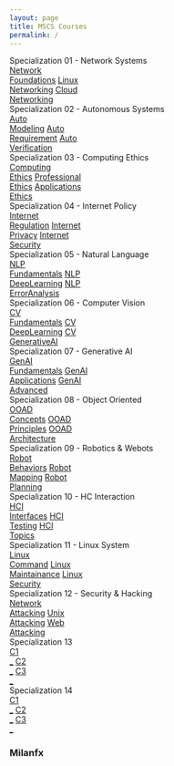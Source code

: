 ```yaml
---
layout: page
title: MSCS Courses
permalink: /
---
```


<div class="block" style="grid-template-columns: 1fr 1fr;">
  <div class="btn text">
    <div class="btn name">Specialization 01 - Network Systems</div>
    <div class="row" style="grid-template-columns: 1fr 1fr 1fr;">
      <a href="/02-MSCS/MSCS01/" class="btn box1">Network<br>Foundations</a>
      <a href="/02-MSCS/MSCS02/" class="btn box2">Linux<br>Networking</a>
      <a href="/02-MSCS/MSCS03/" class="btn box3">Cloud<br>Networking</a>
    </div>
  </div>
  <div class="btn text">
    <div class="btn name">Specialization 02 - Autonomous Systems</div>
    <div class="row" style="grid-template-columns: 1fr 1fr 1fr;">
      <a href="/02-MSCS/MSCS04/" class="btn box1">Auto<br>Modeling</a>
      <a href="/02-MSCS/MSCS05/" class="btn box2">Auto<br>Requirement</a>
      <a href="/02-MSCS/MSCS06/" class="btn box3">Auto<br>Verification</a>
    </div>
  </div>
</div>

<div class="block" style="grid-template-columns: 1fr 1fr;">
  <div class="btn text">
    <div class="btn name">Specialization 03 - Computing Ethics</div>
    <div class="row" style="grid-template-columns: 1fr 1fr 1fr;">
      <a href="/02-MSCS/MSCS07/" class="btn box1">Computing<br>Ethics</a>
      <a href="/02-MSCS/MSCS08/" class="btn box2">Professional<br>Ethics</a>
      <a href="/02-MSCS/MSCS09/" class="btn box3">Applications<br>Ethics</a>
    </div>
  </div>
  <div class="btn text">
    <div class="btn name">Specialization 04 - Internet Policy</div>
    <div class="row" style="grid-template-columns: 1fr 1fr 1fr;">
      <a href="/02-MSCS/MSCS10/" class="btn box1">Internet<br>Regulation</a>
      <a href="/02-MSCS/MSCS11/" class="btn box2">Internet<br>Privacy</a>
      <a href="/02-MSCS/MSCS12/" class="btn box3">Internet<br>Security</a>
    </div>
  </div>
</div>

<div class="block" style="grid-template-columns: 1fr 1fr;">
  <div class="btn text">
    <div class="btn name">Specialization 05 - Natural Language</div>
    <div class="row" style="grid-template-columns: 1fr 1fr 1fr;">
      <a href="/02-MSCS/MSCS13/" class="btn box1">NLP<br>Fundamentals</a>
      <a href="/02-MSCS/MSCS14/" class="btn box2">NLP<br>DeepLearning</a>
      <a href="/02-MSCS/MSCS15/" class="btn box3">NLP<br>ErrorAnalysis</a>
    </div>
  </div>
  <div class="btn text">
    <div class="btn name">Specialization 06 - Computer Vision</div>
    <div class="row" style="grid-template-columns: 1fr 1fr 1fr;">
      <a href="/02-MSCS/MSCS16/" class="btn box1">CV<br>Fundamentals</a>
      <a href="/02-MSCS/MSCS17/" class="btn box2">CV<br>DeepLearning</a>
      <a href="/02-MSCS/MSCS18/" class="btn box3">CV<br>GenerativeAI</a>
    </div>
  </div>
</div>

<div class="block" style="grid-template-columns: 1fr 1fr;">
  <div class="btn text">
    <div class="btn name">Specialization 07 - Generative AI</div>
    <div class="row" style="grid-template-columns: 1fr 1fr 1fr;">
      <a href="/02-MSCS/MSCS19/" class="btn box1">GenAI<br>Fundamentals</a>
      <a href="/02-MSCS/MSCS20/" class="btn box2">GenAI<br>Applications</a>
      <a href="/02-MSCS/MSCS21/" class="btn box3">GenAI<br>Advanced</a>
    </div>
  </div>
  <div class="btn text">
    <div class="btn name">Specialization 08 - Object Oriented</div>
    <div class="row" style="grid-template-columns: 1fr 1fr 1fr;">
      <a href="/02-MSCS/MSCS22/" class="btn box1">OOAD<br>Concepts</a>
      <a href="/02-MSCS/MSCS23/" class="btn box2">OOAD<br>Principles</a>
      <a href="/02-MSCS/MSCS24/" class="btn box3">OOAD<br>Architecture</a>
    </div>
  </div>
</div>

<div class="block" style="grid-template-columns: 1fr 1fr;">
  <div class="btn text">
    <div class="btn name">Specialization 09 - Robotics & Webots</div>
    <div class="row" style="grid-template-columns: 1fr 1fr 1fr;">
      <a href="/02-MSCS/MSCS25/" class="btn box1">Robot<br>Behaviors</a>
      <a href="/02-MSCS/MSCS26/" class="btn box2">Robot<br>Mapping</a>
      <a href="/02-MSCS/MSCS27/" class="btn box3">Robot<br>Planning</a>
    </div>
  </div>
  <div class="btn text">
    <div class="btn name">Specialization 10 - HC Interaction</div>
    <div class="row" style="grid-template-columns: 1fr 1fr 1fr;">
      <a href="/02-MSCS/MSCS28/" class="btn box1">HCI<br>Interfaces</a>
      <a href="/02-MSCS/MSCS29/" class="btn box2">HCI<br>Testing</a>
      <a href="/02-MSCS/MSCS30/" class="btn box3">HCI<br>Topics</a>
    </div>
  </div>
</div>

<div class="block" style="grid-template-columns: 1fr 1fr;">
  <div class="btn text">
    <div class="btn name">Specialization 11 - Linux System</div>
    <div class="row" style="grid-template-columns: 1fr 1fr 1fr;">
      <a href="/02-MSCS/MSCS31/" class="btn box1">Linux<br>Command</a>
      <a href="/02-MSCS/MSCS32/" class="btn box2">Linux<br>Maintainance</a>
      <a href="/02-MSCS/MSCS33/" class="btn box3">Linux<br>Security</a>
    </div>
  </div>
  <div class="btn text">
    <div class="btn name">Specialization 12 - Security & Hacking</div>
    <div class="row" style="grid-template-columns: 1fr 1fr 1fr;">
      <a href="/02-MSCS/MSCS34/" class="btn box1">Network<br>Attacking</a>
      <a href="/02-MSCS/MSCS35/" class="btn box2">Unix<br>Attacking</a>
      <a href="/02-MSCS/MSCS36/" class="btn box3">Web<br>Attacking</a>
    </div>
  </div>
</div>

<div class="block" style="grid-template-columns: 1fr 1fr;">
  <div class="btn text">
    <div class="btn name">Specialization 13</div>
    <div class="row" style="grid-template-columns: 1fr 1fr 1fr;">
      <a href="/#/" class="btn box1">C1<br>_</a>
      <a href="/#/" class="btn box2">C2<br>_</a>
      <a href="/#/" class="btn box3">C3<br>_</a>
    </div>
  </div>
  <div class="btn text">
    <div class="btn name">Specialization 14</div>
    <div class="row" style="grid-template-columns: 1fr 1fr 1fr;">
      <a href="/#/" class="btn box1">C1<br>_</a>
      <a href="/#/" class="btn box2">C2<br>_</a>
      <a href="/#/" class="btn box3">C3<br>_</a>
  </span>
</div>

<h3>Milanfx</h3>
